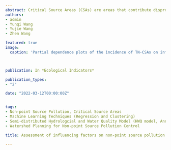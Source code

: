 ```yaml
---
abstract: Critical Source Areas (CSAs) are areas that contribute disproportionate high levels of non-point source (NPS) pollution to receiving waters, and their occurrence is the result of the complex interaction between the factors related to the sources and transport processes of NPS pollution. A systematic understanding of how these influencing factors affect CSAs is essential for successful watershed management. In this study, we applied a statistical data mining technique boosted regression tree model to quantify the contribution of eight influencing factors (soil type, slope, elevation, RUSLE LS factor, RUSLE K factor, runoff, fertilizer application rate and land use) on two types of CSAs (TN-CSAs and TP-CSAs), as well as the marginal effects and potential thresholds of influencing factors on the occurrence of CSAs. Results show that land use (37.35%, 25.03%), fertilizer application (36.93%, 57.83%) and soil type (17.59%, 13.70%) have higher importance in determining the occurrence of TN-CSAs and TP-CSAs; and the incidence of TN-CSAs is positively correlated with most factors before the threshold for each influencing factor, after which the marginal effect largely level off or drop slightly; TP-CSAs have essentially the same characteristics as TN-CSAs, but TP-CSAs are more likely to occur in areas with an annual runoff of around 244.92 mm. In addition, this study discussed the application of machine learning techniques in predicting CSAs under climate change without physical-based models, as well as a preliminary watershed management planning for NPS pollution control in the study watershed. These results provided important information for nutrient management regulations.
authors:
- admin
- Yunqi Wang
- Yujie Wang
- Zhen Wang

featured: true
image:
  caption: 'Partial dependence plots of the incidence of TN-CSAs on influencing factors'



publication: In *Ecological Indicators*

publication_types:
- "2"

date: "2022-03-12T00:00:00Z"


tags:
- Non-point Source Pollution, Critical Source Areas
- Machine Learning Techniques (Regression and Clustering)
- Semi-distributed Hydrologcial and Water Quality Model (HWQ model, AnnAGNPS)
- Watershed Planning for Non-point Source Pollution Control

title: Assessment of influencing factors on non-point source pollution critical source areas in an agricultural watershed (Accpet !)

---
```


